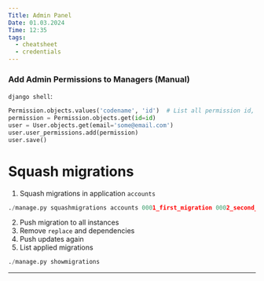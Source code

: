 ```yaml
---
Title: Admin Panel
Date: 01.03.2024
Time: 12:35
tags:
  - cheatsheet
  - credentials
---
```

### Add Admin Permissions to Managers (Manual)

`django shell`:
```python
Permission.objects.values('codename', 'id')  # List all permission id, codename
permission = Permission.objects.get(id=id)
user = User.objects.get(email='some@email.com')
user.user_permissions.add(permission)
user.save()
```

# Squash migrations

1. Squash migrations in application `accounts`
```python
./manage.py squashmigrations accounts 0001_first_migration 0002_second_migration --squashed-name squash_0001_0002
```

2. Push migration to all instances
3. Remove `replace` and dependencies
4. Push updates again
5. List applied migrations

```python
./manage.py showmigrations
```
------------------------------------
